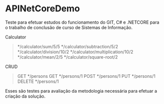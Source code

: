 # APINetCoreDemo
Teste para efetuar estudos do funcionamento do GIT, C# e .NETCORE para o trabalho de conclusão de curso de Sistemas de Informação.

Calculator
> */calculator/sum/5/5
> */calculator/subtraction/5/2
> */calculator/division/10/2
> */calculator/multiplication/10/2
> */calculator/mean/2/5
> */calculator/square-root/2

CRUD
> GET */persons
> GET */persons/1
> POST */persons/1
> PUT */persons/1
> DELETE */persons/1


Esses são testes para avaliação da metodologia necessária para efetuar a criação da solução.
